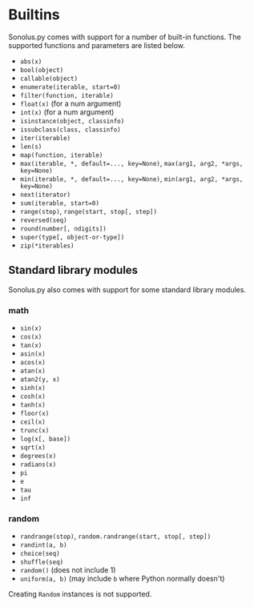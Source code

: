 # Builtins
Sonolus.py comes with support for a number of built-in functions.
The supported functions and parameters are listed below.

- `abs(x)`
- `bool(object)`
- `callable(object)`
- `enumerate(iterable, start=0)`
- `filter(function, iterable)`
- `float(x)` (for a num argument)
- `int(x)` (for a num argument)
- `isinstance(object, classinfo)`
- `issubclass(class, classinfo)`
- `iter(iterable)`
- `len(s)`
- `map(function, iterable)`
- `max(iterable, *, default=..., key=None)`, `max(arg1, arg2, *args, key=None)`
- `min(iterable, *, default=..., key=None)`, `min(arg1, arg2, *args, key=None)`
- `next(iterator)`
- `sum(iterable, start=0)`
- `range(stop)`, `range(start, stop[, step])`
- `reversed(seq)`
- `round(number[, ndigits])`
- `super(type[, object-or-type])`
- `zip(*iterables)`

## Standard library modules
Sonolus.py also comes with support for some standard library modules.

### math
- `sin(x)`
- `cos(x)`
- `tan(x)`
- `asin(x)`
- `acos(x)`
- `atan(x)`
- `atan2(y, x)`
- `sinh(x)`
- `cosh(x)`
- `tanh(x)`
- `floor(x)`
- `ceil(x)`
- `trunc(x)`
- `log(x[, base])`
- `sqrt(x)`
- `degrees(x)`
- `radians(x)`
- `pi`
- `e`
- `tau`
- `inf`

### random
- `randrange(stop)`, `random.randrange(start, stop[, step])`
- `randint(a, b)`
- `choice(seq)`
- `shuffle(seq)`
- `random()` (does not include 1)
- `uniform(a, b)` (may include `b` where Python normally doesn't)

Creating `Random` instances is not supported.
